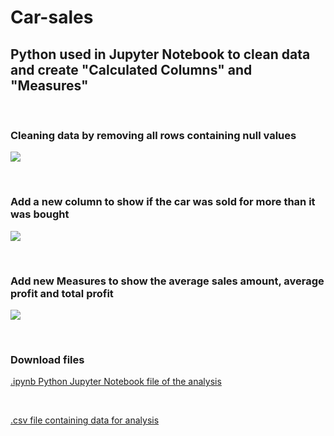 # Car-sales
<h2> Python used in Jupyter Notebook to clean data and create "Calculated Columns" and "Measures" </h2>

<br>
<!-- Python used to clean data -->
<h3> Cleaning data by removing all rows containing null values </h3>
<p dir="auto"><img src="https://github.com/meic100/Car-sales/assets/169346776/8c5b3f8a-5aa3-4090-97ef-6538115f6805" style="max-width: 50%;">
</p>

<br>

<!-- Python used to create "Calculated Columns" -->
<h3> Add a new column to show if the car was sold for more than it was bought </h3>
<p dir="auto"><img src="https://github.com/meic100/Car-sales/assets/169346776/d1be15fa-b644-4eba-9347-b13d03bc8723" style="max-width: 50%;">
</p>

<br>

<!-- Python used to create "Measures" -->
<h3> Add new Measures to show the average sales amount, average profit and total profit </h3>
<p dir="auto"><img src="https://github.com/meic100/Car-sales/assets/169346776/3643e32c-b21c-4e02-ba4b-868e0fbc1fed" style="max-width: 50%;">
</p>

<br>

<!-- Downloadable files -->
<h3> Download files </h3>

<!-- .ipynb file to produce analysis stored in repository meic100/Car-sales -->
[.ipynb Python Jupyter Notebook file of the analysis](https://github.com/meic100/Car-sales/blob/52cd70096e1927dc64ed0cd22520eb797e3fff0c/Car%20Sales%20Analysis.ipynb)

<br>

<!-- .csv file containing data for analysis stored in repository meic100/Car-sales -->
[.csv file containing data for analysis](https://github.com/meic100/Car-sales/blob/5c58d8cf86ef9da054058b6e70bd1b3bdab3b772/CarSalesData.csv)
